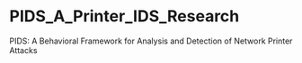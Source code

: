 # PIDS_A_Printer_IDS_Research
PIDS: A Behavioral Framework for Analysis and Detection of Network Printer Attacks
